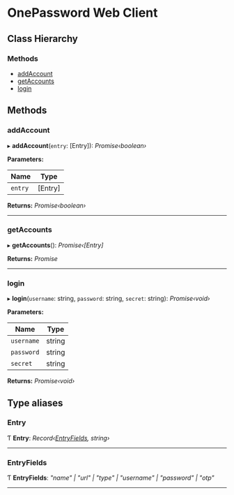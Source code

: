 # OnePassword Web Client

## Class Hierarchy

### Methods

- [addAccount](README.md#addaccount)
- [getAccounts](README.md#getaccounts)
- [login](README.md#login)

## Methods

### addAccount

▸ **addAccount**(`entry`: [Entry]): _Promise‹boolean›_

**Parameters:**

| Name    | Type    |
| ------- | ------- |
| `entry` | [Entry] |

**Returns:** _Promise‹boolean›_

---

### getAccounts

▸ **getAccounts**(): _Promise‹[Entry]_

**Returns:** _Promise_

---

### login

▸ **login**(`username`: string, `password`: string, `secret`: string): _Promise‹void›_

**Parameters:**

| Name       | Type   |
| ---------- | ------ |
| `username` | string |
| `password` | string |
| `secret`   | string |

**Returns:** _Promise‹void›_

## Type aliases

### Entry

Ƭ **Entry**: _Record‹[EntryFields](README.md#entryfields), string›_

---

### EntryFields

Ƭ **EntryFields**: _"name" | "url" | "type" | "username" | "password" | "otp"_

---
